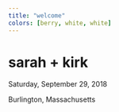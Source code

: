 ```yaml
---
title: "welcome"
colors: [berry, white, white]
---
```


# sarah + kirk

Saturday, September 29, 2018

Burlington, Massachusetts
